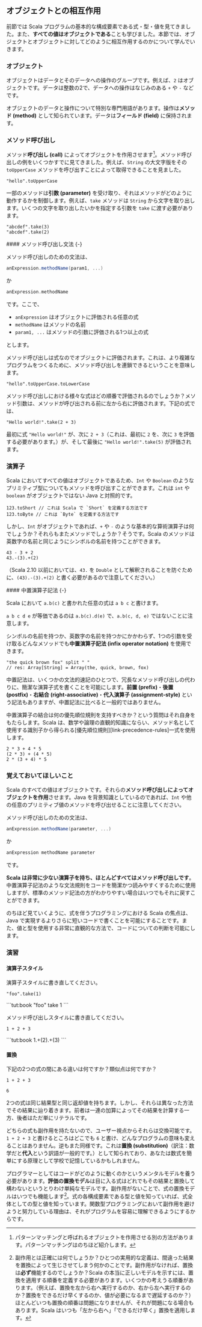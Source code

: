 ## オブジェクトとの相互作用


前節では Scala プログラムの基本的な構成要素である式・型・値を見てきました。また、**すべての値はオブジェクトである**ことも学びました。本節では、オブジェクトとオブジェクトに対してどのように相互作用するのかについて学んでいきます。

### オブジェクト

オブジェクトはデータとそのデータへの操作のグループです。例えば、`2` はオブジェクトです。データは整数の2で、データへの操作はなじみのある `+` や `-` などです。

オブジェクトのデータと操作について特別な専門用語があります。操作は**メソッド (method)** として知られています。データは**フィールド (field)** に保持されます。

### メソッド呼び出し

メソッド**呼び出し (call)** によってオブジェクトを作用させます[^patterns]。メソッド呼び出しの例をいくつかすでに見てきました。例えば、`String` の大文字版をその `toUpperCase` メソッドを呼び出すことによって取得できることを見ました。

```tut:book
"hello".toUpperCase
```

一部のメソッドは**引数 (parameter)** を受け取り、それはメソッドがどのように動作するかを制御します。例えば、`take` メソッドは `String` から文字を取り出します。いくつの文字を取り出したいかを指定する引数を `take` に渡す必要があります。

```tut:book
"abcdef".take(3)
"abcdef".take(2)
```

<div class="callout callout-info">
#### メソッド呼び出し文法 {-}

メソッド呼び出しのための文法は、

```scala
anExpression.methodName(param1, ...)
```

か

```scala
anExpression.methodName
```

です。ここで、

- `anExpression` はオブジェクトに評価される任意の式
- `methodName` はメソッドの名前
- `param1, ...` はメソッドの引数に評価される1つ以上の式

とします。
</div>

メソッド呼び出しは式なのでオブジェクトに評価されます。これは、より複雑なプログラムをつくるために、メソッド呼び出しを連鎖できるということを意味します。

```tut:book
"hello".toUpperCase.toLowerCase
```

メソッド呼び出しにおける様々な式はどの順番で評価されるのでしょうか？メソッド引数は、メソッドが呼び出される前に左から右に評価されます。下記の式では、

```tut:book
"Hello world!".take(2 + 3)
```

最初に式 `"Hello world!"` が、次に `2 + 3`（これは、最初に `2` を、次に `3` を評価する必要があります。）が、そして最後に `"Hello world!".take(5)` が評価されます。

### 演算子

Scala においてすべての値はオブジェクトであるため、`Int` や `Boolean` のようなプリミティブ型についてもメソッドを呼び出すことができます。これは `int` や `boolean` がオブジェクトではない Java と対照的です。

```tut:book
123.toShort // これは Scala で `Short` を定義する方法です
123.toByte // これは `Byte` を定義する方法です
```

しかし、`Int` がオブジェクトであれば、`+` や `-` のような基本的な算術演算子は何でしょうか？それらもまたメソッドでしょうか？そうです。Scala のメソッドは英数字の名前と同じようにシンボルの名前を持つことができます。

```tut:book
43 - 3 + 2
43.-(3).+(2)
```

（Scala 2.10 以前においては、`43.` を `Double` として解釈されることを防ぐために、`(43).-(3).+(2)` と書く必要があるので注意してください。）

<div class="callout callout-info">
#### 中置演算子記法 {-}

Scala において `a.b(c)` と書かれた任意の式は `a b c` と書けます。

`a b c d e` が等価であるのは `a.b(c).d(e)` で、`a.b(c, d, e)` ではないことに注意します。
</div>

シンボルの名前を持つか、英数字の名前を持つかにかかわらず、1つの引数を受け取るどんなメソッドでも**中置演算子記法 (infix operator notation)** を使用できます。

```tut:book:silent
"the quick brown fox" split " "
// res: Array[String] = Array(the, quick, brown, fox)
```

中置記法は、いくつかの文法的速記のひとつで、冗長なメソッド呼び出しの代わりに、簡潔な演算子式を書くことを可能にします。**前置 (prefix)**・**後置 (postfix)**・**右結合 (right-associative)**・**代入演算子 (assignment-style)** という記法もありますが、中置記法に比べると一般的ではありません。

中置演算子の結合は何の優先順位規則を支持すべきか？という質問はそれ自身をもたらします。Scala は、数学や論理の直観的知識にならい、メソッド名として使用する識別子から得られる[優先順位規則][link-precedence-rules]一式を使用します。

```tut:book
2 * 3 + 4 * 5
(2 * 3) + (4 * 5)
2 * (3 + 4) * 5
```

### 覚えておいてほしいこと

Scala のすべての値はオブジェクトです。それらの**メソッド呼び出しによってオブジェクトを作用**させます。Java を背景知識としているのであれば、`Int` や他の任意のプリミティブ値のメソッドを呼び出せることに注意してください。

メソッド呼び出しのための文法は、

```scala
anExpression.methodName(parameter, ...)
```

か

```scala
anExpression methodName parameter
```

です。

**Scala は非常に少ない演算子を持ち、ほとんどすべてはメソッド呼び出しです**。中置演算子記法のような文法規則をコードを簡潔かつ読みやすくするために使用しますが、標準のメソッド記法の方がわかりやすい場合はいつでもそれに戻すことができます。

のちほど見ていくように、式を伴うプログラミングにおける Scala の焦点は、Java で実現するよりさらに短いコードで書くことを可能にすることです。また、値と型を使用する非常に直観的な方法で、コードについての判断を可能にします。

### 演習

#### 演算子スタイル

演算子スタイルに書き直してください。

```tut:book
"foo".take(1)
```

<div class="solution">
```tut:book
"foo" take 1
```
</div>

メソッド呼び出しスタイルに書き直してください。

```tut:book
1 + 2 + 3
```

<div class="solution">
```tut:book
1.+(2).+(3)
```
</div>

#### 置換

下記の2つの式の間にある違いは何ですか？類似点は何ですか？

```tut:book:silent
1 + 2 + 3

6
```

<div class="solution">
2つの式は同じ結果型と同じ返却値を持ちます。しかし、それらは異なった方法でその結果に辿り着きます。前者は一連の加算によってその結果を計算する一方、後者はただ単にリテラルです。

どちらの式も副作用を持たないので、ユーザー視点からそれらは交換可能です。`1 + 2 + 3` と書けるところはどこでも `6` と書け、どんなプログラムの意味も変えることはありません。逆もまた同様です。これは**置換 (substitution)**（訳注：数学だと**代入**という訳語が一般的です。）として知られており、あなたは数式を簡単にする原理として学校で記憶しているかもしれません。

プログラマーとしてはコードがどのように動くのかというメンタルモデルを養う必要があります。**評価の置換モデル**は目に入る式はどれでもその結果と置換して構わないというとりわけ単純なモデルです。副作用がないことで、式の置換モデルはいつでも機能します[^side-effects]。式の各構成要素である型と値を知っていれば、式全体としての型と値を知っています。関数型プログラミングにおいて副作用を避けようと努力している理由は、それがプログラムを容易に理解できるようにするからです。
</div>

[^side-effects]: 副作用とは正確には何でしょうか？ひとつの実用的な定義は、間違った結果を置換によって生じさせてしまう何かのことです。副作用がなければ、置換は**必ず**機能するのでしょうか？Scala の本当に正しいモデルを示すには、置換を適用する順番を定義する必要があります。いくつかの考えうる順番があります。（例えば、置換を左から右へ実行するのか、右から左へ実行するのか？置換をできるだけ早くするのか、値が必要になるまで遅延するのか？）ほとんどいつも置換の順番は問題になりませんが、それが問題になる場合もあります。Scala はいつも「左から右へ」「できるだけ早く」置換を適用します。

[^patterns]: パターンマッチングと呼ばれるオブジェクトを作用させる別の方法があります。パターンマッチングはのちほど紹介します。